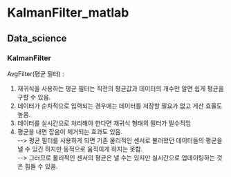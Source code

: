 # KalmanFilter_matlab
## Data_science

### KalmanFilter

AvgFilter(평균 필터) : 
1. 재귀식을 사용하는 평균 필터는 직전의 평균값과 데이터의 개수만 알면 쉽게 평균을 구할 수 있음.
2. 데이터가 순차적으로 입력되는 경우에는 데이터를 저장할 필요가 없고 게산 효율도 높음.
3. 데이터를 실시간으로 처리해야 한다면 재귀식 형태의 필터가 필수적임
4. 평균을 내면 잡음이 제거되는 효과도 있음.    
--> 평균 필터를 사용하게 되면 기존 물리적인 센서로 불러왔던 데이터들의 평균을 낼 수 있긴 하지만 동적으로 움직이게 하지는 못함.   
--> 그러므로 물리적인 센서의 평균은 낼 수는 있지만 실시간으로 업데이팅하는 것은 힘들 수 있음.